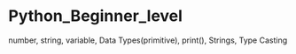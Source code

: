 # Python_Beginner_level
number, string, variable, Data Types(primitive), print(), Strings, Type Casting

